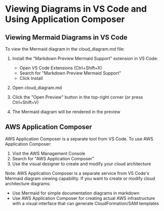 # Viewing Diagrams in VS Code and Using Application Composer

## Viewing Mermaid Diagrams in VS Code

To view the Mermaid diagram in the cloud_diagram.md file:

1. Install the "Markdown Preview Mermaid Support" extension in VS Code:
   - Open VS Code Extensions (Ctrl+Shift+X)
   - Search for "Markdown Preview Mermaid Support"
   - Click Install

2. Open cloud_diagram.md
3. Click the "Open Preview" button in the top-right corner (or press Ctrl+Shift+V)
4. The Mermaid diagram will be rendered in the preview

## AWS Application Composer

AWS Application Composer is a separate tool from VS Code. To use AWS Application Composer:

1. Visit the AWS Management Console
2. Search for "AWS Application Composer"
3. Use the visual designer to create and modify your cloud architecture

Note: AWS Application Composer is a separate service from VS Code's Mermaid diagram viewing capability. If you want to create or modify cloud architecture diagrams:
- Use Mermaid for simple documentation diagrams in markdown
- Use AWS Application Composer for creating actual AWS infrastructure with a visual interface that can generate CloudFormation/SAM templates
